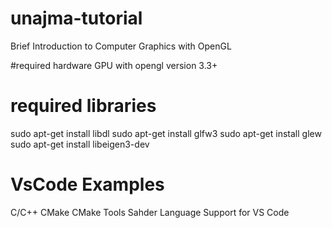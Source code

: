 # unajma-tutorial
Brief Introduction to Computer Graphics with OpenGL


#required hardware
GPU with opengl version 3.3+

# required libraries
sudo apt-get install libdl
sudo apt-get install glfw3
sudo apt-get install glew
sudo apt-get install libeigen3-dev

# VsCode Examples
C/C++
CMake
CMake Tools
Sahder Language Support for VS Code

